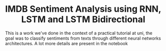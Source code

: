 <h1 style="text-align: center;"><b>IMDB Sentiment Analysis using RNN, LSTM and LSTM Bidirectional </b></h1>

This is a work we've done in the context of a practical tutorial at uni, the goal was to classify sentiments from texts through different neural networks architectures. A lot more details are present in the notebook
